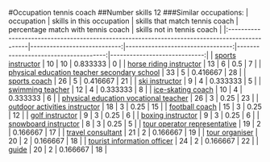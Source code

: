 #Occupation tennis coach
##Number skills 12
###Similar occupations:
| occupation                                                                                    |   skills in this occupation |   skills that match tennis coach |   percentage match with tennis coach |   skills not in tennis coach |
|:----------------------------------------------------------------------------------------------|----------------------------:|---------------------------------:|-------------------------------------:|-----------------------------:|
| [sports instructor](sports_instructor.md)                                                     |                          10 |                               10 |                             0.833333 |                            0 |
| [horse riding instructor](horse_riding_instructor.md)                                         |                          13 |                                6 |                             0.5      |                            7 |
| [physical education teacher secondary school](physical_education_teacher_secondary_school.md) |                          33 |                                5 |                             0.416667 |                           28 |
| [sports coach](sports_coach.md)                                                               |                          26 |                                5 |                             0.416667 |                           21 |
| [ski instructor](ski_instructor.md)                                                           |                           9 |                                4 |                             0.333333 |                            5 |
| [swimming teacher](swimming_teacher.md)                                                       |                          12 |                                4 |                             0.333333 |                            8 |
| [ice-skating coach](ice-skating_coach.md)                                                     |                          10 |                                4 |                             0.333333 |                            6 |
| [physical education vocational teacher](physical_education_vocational_teacher.md)             |                          26 |                                3 |                             0.25     |                           23 |
| [outdoor activities instructor](outdoor_activities_instructor.md)                             |                          18 |                                3 |                             0.25     |                           15 |
| [football coach](football_coach.md)                                                           |                          15 |                                3 |                             0.25     |                           12 |
| [golf instructor](golf_instructor.md)                                                         |                           9 |                                3 |                             0.25     |                            6 |
| [boxing instructor](boxing_instructor.md)                                                     |                           9 |                                3 |                             0.25     |                            6 |
| [snowboard instructor](snowboard_instructor.md)                                               |                           8 |                                3 |                             0.25     |                            5 |
| [tour operator representative](tour_operator_representative.md)                               |                          19 |                                2 |                             0.166667 |                           17 |
| [travel consultant](travel_consultant.md)                                                     |                          21 |                                2 |                             0.166667 |                           19 |
| [tour organiser](tour_organiser.md)                                                           |                          20 |                                2 |                             0.166667 |                           18 |
| [tourist information officer](tourist_information_officer.md)                                 |                          24 |                                2 |                             0.166667 |                           22 |
| [guide](guide.md)                                                                             |                          20 |                                2 |                             0.166667 |                           18 |
